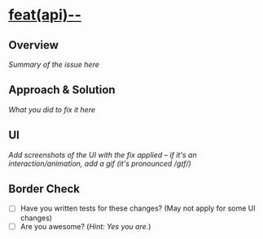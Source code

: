 <!-- REPLACE <ISSUE-ID> <ISSUE-TITLE> <ISSUE-LINK> --->
<!-- ex: <ISSUE-ID> ~ 1 --->
<!-- ex: <ISSUE-TITLE> ~ dummy-issue --->
<!-- ex: <ISSUE-LINK> ~ #1 --->
<!-- All together: [feat(api)-1-dummy-issue](#1) --->
# [feat(api)-<ISSUE-ID>-<ISSUE-TITLE>](<ISSUE-LINK>)

## Overview
_Summary of the issue here_

## Approach & Solution
_What you did to fix it here_

## UI
_Add screenshots of the UI with the fix applied – if it's an interaction/animation, add a gif (it's pronounced /ɡɪf/)_

## Border Check

- [ ] Have you written tests for these changes? (May not apply for some UI changes)
- [ ] Are you awesome? (_Hint: Yes you are._)
